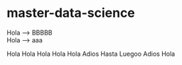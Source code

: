 # master-data-science
Hola --> BBBBB	
Hola --> aaa

Hola
Hola
Hola
Hola
Hola
Adios
Hasta Luegoo
Adios
Hola
